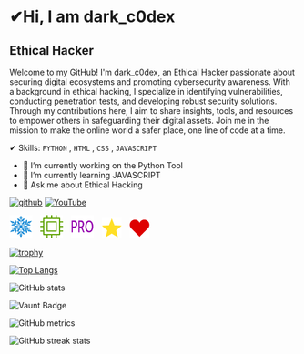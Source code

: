 # ✔Hi, I am dark_c0dex
## Ethical Hacker


Welcome to my GitHub! I'm dark_c0dex, an Ethical Hacker passionate about securing digital ecosystems and promoting cybersecurity awareness. With a background in ethical hacking, I specialize in identifying vulnerabilities, conducting penetration tests, and developing robust security solutions. Through my contributions here, I aim to share insights, tools, and resources to empower others in safeguarding their digital assets. Join me in the mission to make the online world a safer place, one line of code at a time.

✔ Skills: `PYTHON` , `HTML` , `CSS` , `JAVASCRIPT`

- 🔭 I’m currently working on the Python Tool
- 🌱 I’m currently learning JAVASCRIPT 
- 💬 Ask me about Ethical Hacking 


[<img src='https://cdn.jsdelivr.net/npm/simple-icons@3.0.1/icons/github.svg' alt='github' height='40'>](https://github.com/SHANTOOS)  [<img src='https://cdn.jsdelivr.net/npm/simple-icons@3.0.1/icons/youtube.svg' alt='YouTube' height='40'>](https://www.youtube.com/channel/SHANTOOS)  

<a href='https://archiveprogram.github.com/'><img src='https://raw.githubusercontent.com/acervenky/animated-github-badges/master/assets/acbadge.gif' width='40' height='40'></a> <a href='https://docs.github.com/en/developers'><img src='https://raw.githubusercontent.com/acervenky/animated-github-badges/master/assets/devbadge.gif' width='40' height='40'></a> <a href='https://github.com/pricing'><img src='https://raw.githubusercontent.com/acervenky/animated-github-badges/master/assets/pro.gif' width='40' height='40'></a> <a href='https://stars.github.com/'><img src='https://raw.githubusercontent.com/acervenky/animated-github-badges/master/assets/starbadge.gif' width='35' height='35'></a> <a href='https://docs.github.com/en/github/supporting-the-open-source-community-with-github-sponsors'><img src='https://raw.githubusercontent.com/acervenky/animated-github-badges/master/assets/sponsorbadge.gif' width='35' height='35'></a> 

[![trophy](https://github-profile-trophy.vercel.app/?username=SHANTOOS)](https://github.com/ryo-ma/github-profile-trophy)

[![Top Langs](https://github-readme-stats.vercel.app/api/top-langs/?username=SHANTOOS)](https://github.com/anuraghazra/github-readme-stats)

![GitHub stats](https://github-readme-stats.vercel.app/api?username=SHANTOOS&show_icons=true&count_private=true)  

![Vaunt Badge](https://api.vaunt.dev/v1/github/entities/SHANTOOS/contributions?format=svg&private=true)  

![GitHub metrics](https://metrics.lecoq.io/SHANTOOS)  

![GitHub streak stats](https://streak-stats.demolab.com/?user=SHANTOOS)  

